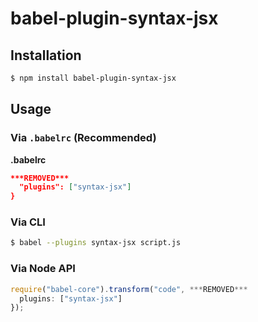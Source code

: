# babel-plugin-syntax-jsx



## Installation

```sh
$ npm install babel-plugin-syntax-jsx
```

## Usage

### Via `.babelrc` (Recommended)

**.babelrc**

```json
***REMOVED***
  "plugins": ["syntax-jsx"]
}
```

### Via CLI

```sh
$ babel --plugins syntax-jsx script.js
```

### Via Node API

```javascript
require("babel-core").transform("code", ***REMOVED***
  plugins: ["syntax-jsx"]
});
```
